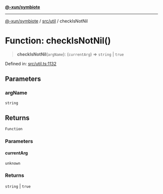 [**@-xun/symbiote**](../../../README.md)

***

[@-xun/symbiote](../../../README.md) / [src/util](../README.md) / checkIsNotNil

# Function: checkIsNotNil()

> **checkIsNotNil**(`argName`): (`currentArg`) => `string` \| `true`

Defined in: [src/util.ts:1132](https://github.com/Xunnamius/symbiote/blob/03c423f753693df61565a1f49d80cc0f6cc503f1/src/util.ts#L1132)

## Parameters

### argName

`string`

## Returns

`Function`

### Parameters

#### currentArg

`unknown`

### Returns

`string` \| `true`
